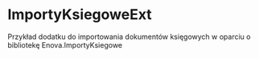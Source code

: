 # ImportyKsiegoweExt
Przykład dodatku do importowania dokumentów księgowych w oparciu o bibliotekę Enova.ImportyKsiegowe
